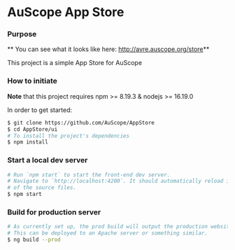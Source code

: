 # AuScope App Store 


### Purpose

** You can see what it looks like here: http://avre.auscope.org/store**

This project is a simple App Store for AuScope

### How to initiate
**Note** that this project requires npm >= 8.19.3 & nodejs >= 16.19.0

In order to get started:
```bash
$ git clone https://github.com/AuScope/AppStore
$ cd AppStore/ui
# To install the project's dependencies
$ npm install
```

### Start a local dev server
```bash
# Run `npm start` to start the front-end dev server.
# Navigate to `http://localhost:4200`. It should automatically reload if you change any 
# of the source files.
$ npm start
```

### Build for production server
```bash
# As currently set up, the prod build will output the production website files to `dist` directory
# This can be deployed to an Apache server or something similar. 
$ ng build --prod
```
